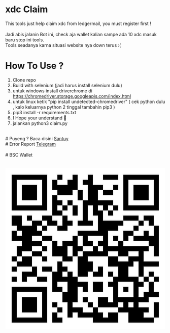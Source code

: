 # xdc Claim

 This tools just help claim xdc from ledgermail, you must register first !</br>
 </br>
 Jadi abis jalanin Bot ini, check aja wallet kalian sampe ada 10 xdc masuk baru stop ini tools.</br>
 Tools seadanya karna situasi website nya down terus :(</br>
 
# How To Use ?</br>
 1. Clone repo</br>
 2. Build with selenium (jadi harus install selenium dulu)</br>
 3. untuk windows install driverchrome di https://chromedriver.storage.googleapis.com/index.html</br>
 4. untuk linux ketik "pip install undetected-chromedriver" ( cek python dulu , kalo keluarnya python 2 tinggal tambahin pip3 )</br>
 5. pip3 install -r requirements.txt
 6. I Hope your understand 🙉</br>
 7. jalankan python3 claim.py</br>
</br>
# Puyeng ? Baca disini <a href="https://www.sans.eu.org/2021/01/review-cara-kerja-bot-shopee-sans.html" target="_blank">Santuy</a></br>
# Error Report <a href="https://www.sans.eu.org/2021/01/review-cara-kerja-bot-shopee-sans.html" target="_blank">Telegram</a></br>
</br>
# BSC Wallet</br>
</br>
</br>
<img src="photo6159025262319218372.jpg"/>
